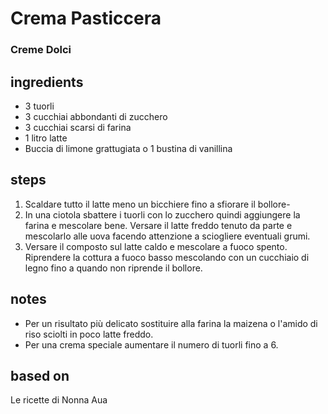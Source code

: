 



# Crema Pasticcera
  
### Creme Dolci
## ingredients
  
* 3 tuorli  
* 3 cucchiai abbondanti di zucchero   
* 3 cucchiai scarsi di farina   
* 1 litro latte  
* Buccia di limone grattugiata o 1 bustina di vanillina
## steps
  
1. Scaldare tutto il latte meno un bicchiere fino a sfiorare il bollore-  
1. In una ciotola sbattere i tuorli con lo zucchero quindi aggiungere la farina e mescolare bene. Versare il latte freddo tenuto da parte e mescolarlo alle uova facendo attenzione a sciogliere eventuali grumi.  
1. Versare il composto sul latte caldo e mescolare a fuoco spento. Riprendere la cottura a fuoco basso mescolando con un cucchiaio di legno fino a quando non riprende il bollore.
## notes
  
* Per un risultato più delicato sostituire alla farina la maizena o l'amido di riso sciolti in poco latte freddo.  
* Per una crema speciale aumentare il numero di tuorli fino a 6.
## based on
  
Le ricette di Nonna Aua